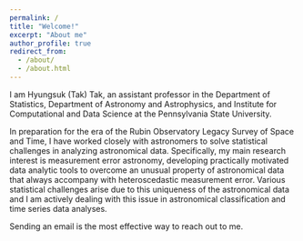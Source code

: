 ```yaml
---
permalink: /
title: "Welcome!"
excerpt: "About me"
author_profile: true
redirect_from: 
  - /about/
  - /about.html
---
```


I am Hyungsuk (Tak) Tak, an assistant professor in the Department of Statistics, Department of Astronomy and Astrophysics, and Institute for Computational and Data Science at the Pennsylvania State University. 

In preparation for the era of the Rubin Observatory Legacy Survey of Space and Time, I have worked closely with astronomers to solve statistical challenges in analyzing astronomical data. Specifically, my main research interest is measurement error astronomy, developing practically motivated data analytic tools to overcome an unusual property of astronomical data that always accompany with heteroscedastic measurement error. Various statistical challenges arise due to this uniqueness of the astronomical data and I am actively dealing with this issue in astronomical classification and time series data analyses. 

Sending an email is the most effective way to reach out to me.
